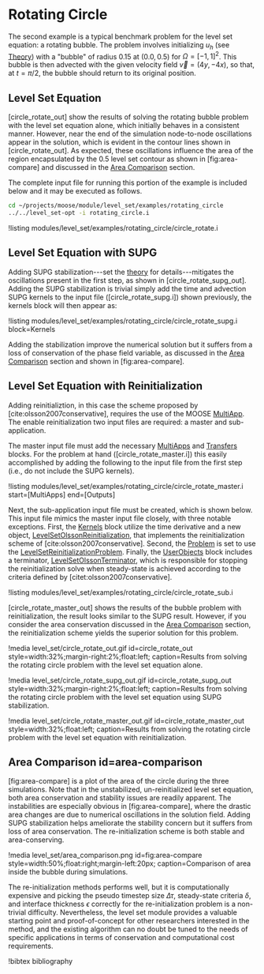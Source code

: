 # Rotating Circle

The second example is a typical benchmark problem for the level set equation: a rotating bubble. The
problem involves initializing $u_h$ (see [Theory](/theory.md)) with a "bubble" of radius 0.15 at
$(0.0, 0.5)$ for $\Omega = [-1,1]^2$.  This bubble is then advected with the given velocity field
$\vec{v}=(4y,-4x)$, so that, at $t=\pi/2$, the bubble should return to its original position.


## Level Set Equation

[circle_rotate_out] show the results of solving the rotating bubble problem with the level set
equation alone, which initially behaves in a consistent manner. However, near the end of the
simulation node-to-node oscillations appear in the solution, which is evident in the contour lines
shown in [circle_rotate_out].  As expected, these oscillations influence the area of the region
encapsulated by the 0.5 level set contour as shown in [fig:area-compare] and discussed in the
[Area Comparison](#area-comparison) section.

The complete input file for running this portion of the example is included below and it may be
executed as follows.

```bash
cd ~/projects/moose/module/level_set/examples/rotating_circle
../../level_set-opt -i rotating_circle.i
```

!listing modules/level_set/examples/rotating_circle/circle_rotate.i

## Level Set Equation with SUPG

Adding SUPG stabilization---set the [theory](/theory.md) for details---mitigates the oscillations
present in the first step, as shown in [circle_rotate_supg_out]. Adding the SUPG stabilization is
trivial simply add the time and advection SUPG kernels to the input file ([circle_rotate_supg.i])
shown previously, the kernels block will then appear as:

!listing modules/level_set/examples/rotating_circle/circle_rotate_supg.i block=Kernels

Adding the stabilization improve the numerical solution but it suffers from a loss of conservation of
the phase field variable, as discussed in the [Area Comparison](#area-comparison) section and shown
in [fig:area-compare].

## Level Set Equation with Reinitialization

Adding reinitializtion, in this case the scheme proposed by [cite:olsson2007conservative], requires
the use of the MOOSE [MultiApp](/MultiApps/index.md). The enable reinitialization two input files are
required: a master and sub-application.

The master input file must add the necessary [MultiApps](/MultiApps/index.md) and
[Transfers](/Transfers/index.md) blocks. For the problem at hand ([circle_rotate_master.i]) this
easily accomplished by adding the following to the input file from the first step (i.e., do not
include the SUPG kernels).

!listing modules/level_set/examples/rotating_circle/circle_rotate_master.i
         start=[MultiApps]
         end=[Outputs]

Next, the sub-application input file must be created, which is shown below. This input file mimics
the master input file closely, with three notable exceptions. First, the
[Kernels](syntax/Kernels/index.md) block utilize the time derivative and a new object,
[LevelSetOlssonReinitialization](/LevelSetOlssonReinitialization.md), that implements the
reinitialization scheme of [cite:olsson2007conservative]. Second, the [Problem](/Problem/index.md) is
set to use the [LevelSetReinitializationProblem](/LevelSetReinitializationProblem.md). Finally, the
[UserObjects](/UserObjects/index.md) block includes a terminator,
[LevelSetOlssonTerminator](/LevelSetOlssonTerminator.md), which is responsible for stopping the
reinitialization solve when steady-state is achieved according to the criteria defined by
[citet:olsson2007conservative].

!listing modules/level_set/examples/rotating_circle/circle_rotate_sub.i

[circle_rotate_master_out] shows the results of the bubble problem with reinitialization, the result
looks similar to the SUPG result. However, if you consider the area conservation discussed in the
[Area Comparison](#area-comparison) section, the reinitialization scheme yields the superior solution
for this problem.

!media level_set/circle_rotate_out.gif
       id=circle_rotate_out
       style=width:32%;margin-right:2%;float:left;
       caption=Results from solving the rotating circle problem with the level set equation alone.

!media level_set/circle_rotate_supg_out.gif
       id=circle_rotate_supg_out
       style=width:32%;margin-right:2%;float:left;
       caption=Results from solving the rotating circle problem with the level set equation using
               SUPG stabilization.

!media level_set/circle_rotate_master_out.gif
       id=circle_rotate_master_out
       style=width:32%;float:left;
       caption=Results from solving the rotating circle problem with the level set equation with
               reinitialization.

## Area Comparison id=area-comparison

[fig:area-compare] is a plot of the area of the circle during the three simulations. Note that in the
unstabilized, un-reinitialized level set equation, both area conservation and stability issues are
readily apparent. The instabilities are especially obvious in [fig:area-compare], where the drastic
area changes are due to numerical oscillations in the solution field. Adding SUPG stabilization helps
ameliorate the stability concern but it suffers from loss of area conservation. The re-initialization
scheme is both stable and area-conserving.

!media level_set/area_comparison.png
       id=fig:area-compare
       style=width:50%;float:right;margin-left:20px;
       caption=Comparison of area inside the bubble during simulations.

The re-initialization methods performs well, but it is computationally expensive and picking the
pseudo timestep size $\Delta \tau$, steady-state criteria $\delta$, and interface thickness
$\epsilon$ correctly for the re-initialization problem is a non-trivial difficulty. Nevertheless, the
level set module provides a valuable starting point and proof-of-concept for other researchers
interested in the method, and the existing algorithm can no doubt be tuned to the needs of specific
applications in terms of conservation and computational cost requirements.



!bibtex bibliography

